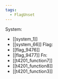 ```yaml
---
tags:
  - FlagUnset
---
```

System:
- [[system_1]]
- [[system_66]]
Flag:
- [[flag_9476]]
- [[flag_9477]]
Fn:
- [[t4201_function7]]
- [[t4201_function8]]
- [[t4201_function3]]
